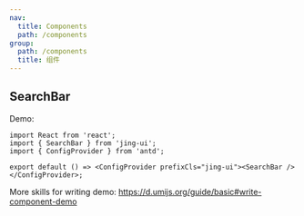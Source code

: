 ```yaml
---
nav:
  title: Components
  path: /components
group: 
  path: /components
  title: 组件
---
```


## SearchBar

Demo:

```tsx
import React from 'react';
import { SearchBar } from 'jing-ui';
import { ConfigProvider } from 'antd'; 

export default () => <ConfigProvider prefixCls="jing-ui"><SearchBar /></ConfigProvider>;
```

More skills for writing demo: <https://d.umijs.org/guide/basic#write-component-demo>
